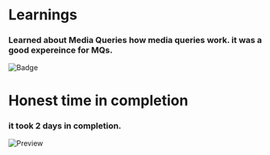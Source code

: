 # Learnings
### Learned about Media Queries how media queries work. it was a good expereince for MQs.

![Badge](https://img.shields.io/badge/shopify--clone-talwind--css-green)

# Honest time in completion
### it took 2 days in completion.

![Preview](https://fsjs-shopify-clonee.netlify.app/)
